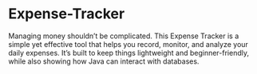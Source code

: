 # Expense-Tracker
Managing money shouldn’t be complicated. This Expense Tracker is a simple yet effective tool that helps you record, monitor, and analyze your daily expenses. It’s built to keep things lightweight and beginner-friendly, while also showing how Java can interact with databases.
